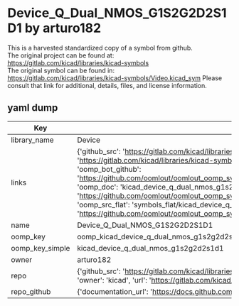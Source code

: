 # Device_Q_Dual_NMOS_G1S2G2D2S1D1 by arturo182  
This is a harvested standardized copy of a symbol from github.  
The original project can be found at:  
https://gitlab.com/kicad/libraries/kicad-symbols  
The original symbol can be found in:
https://gitlab.com/kicad/libraries/kicad-symbols/Video.kicad_sym
Please consult that link for additional, details, files, and license information.  
## yaml dump  
| Key | Value |  
| --- | --- |  
| library_name | Device |  
| links | {'github_src': 'https://gitlab.com/kicad/libraries/kicad-symbols/Video.kicad_sym', 'github_src_repo': 'https://gitlab.com/kicad/libraries/kicad-symbols', 'oomp_bot': 'kicad_device_q_dual_nmos_g1s2g2d2s1d1/working', 'oomp_bot_github': 'https://github.com/oomlout/oomlout_oomp_symbol_bot/tree/main/kicad_device_q_dual_nmos_g1s2g2d2s1d1/working', 'oomp_doc': 'kicad_device_q_dual_nmos_g1s2g2d2s1d1/working', 'oomp_doc_github': 'https://github.com/oomlout/oomlout_oomp_symbol_doc/tree/main/kicad_device_q_dual_nmos_g1s2g2d2s1d1/working', 'oomp_src_flat': 'symbols_flat/kicad_device_q_dual_nmos_g1s2g2d2s1d1/working', 'oomp_src_flat_github': 'https://github.com/oomlout/oomlout_oomp_symbol_src/tree/main/kicad_device_q_dual_nmos_g1s2g2d2s1d1/working'} |  
| name | Device_Q_Dual_NMOS_G1S2G2D2S1D1 |  
| oomp_key | oomp_kicad_device_q_dual_nmos_g1s2g2d2s1d1 |  
| oomp_key_simple | kicad_device_q_dual_nmos_g1s2g2d2s1d1 |  
| owner | arturo182 |  
| repo | {'github_src': 'https://gitlab.com/kicad/libraries/kicad-symbols/Video.kicad_sym', 'name': 'libraries/kicad-symbols', 'owner': 'kicad', 'url': 'https://gitlab.com/kicad/libraries/kicad-symbols'} |  
| repo_github | {'documentation_url': 'https://docs.github.com/rest/repos/repos#get-a-repository', 'message': 'Not Found'} |  

